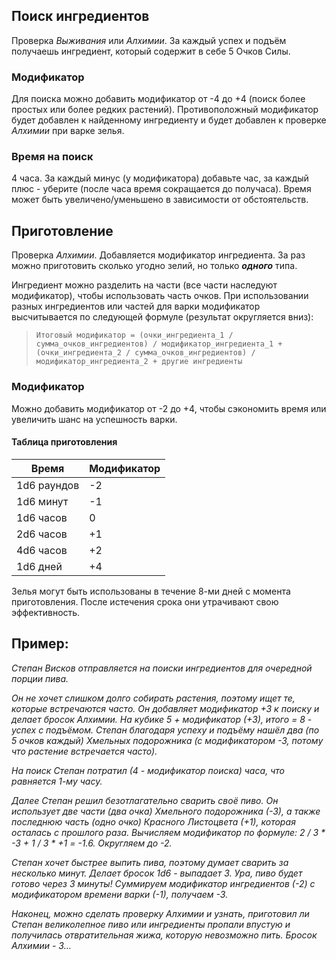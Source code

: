## Поиск ингредиентов
Проверка _Выживания_ или _Алхимии_. За каждый успех и подъём получаешь ингредиент, который содержит в себе 5 Очков Силы.
### Модификатор
Для поиска можно добавить модификатор от -4 до +4 (поиск более простых или более редких растений). Противоположный модификатор будет добавлен к найденному ингредиенту и будет добавлен к проверке *Алхимии* при варке зелья.
### Время на поиск
4 часа. За каждый минус (у модификатора) добавьте час, за каждый плюс - уберите (после часа время сокращается до получаса). Время может быть увеличено/уменьшено в зависимости от обстоятельств.

## Приготовление
Проверка *Алхимии*. Добавляется модификатор ингредиента. За раз можно приготовить сколько угодно зелий, но только ***одного*** типа. 

Ингредиент можно разделить на части (все части наследуют модификатор), чтобы использовать часть очков. При использовании разных ингредиентов или частей для варки модификатор высчитывается по следующей формуле (результат округляется вниз): 
>`Итоговый модификатор = (очки_ингредиента_1 / сумма_очков_ингредиентов) / модификатор_ингредиента_1 + (очки_ингредиента_2 / сумма_очков_ингредиентов) / модификатор_ингредиента_2 + другие ингредиенты`
### Модификатор
Можно добавить модификатор от -2 до +4, чтобы сэкономить время или увеличить шанс на успешность варки.

#### Таблица приготовления

| Время       | Модификатор |
| ----------- | ----------- |
| 1d6 раундов | -2          |
| 1d6 минут   | -1          |
| 1d6 часов   | 0           |
| 2d6 часов   | +1          |
| 4d6 часов   | +2          |
| 1d6 дней    | +4          |
Зелья могут быть использованы в течение 8-ми дней с момента приготовления. После истечения срока они утрачивают свою эффективность.

## Пример:
*Степан Висков отправляется на поиски ингредиентов для очередной порции пива.* 

*Он не хочет слишком долго собирать растения, поэтому ищет те, которые встречаются часто. Он добавляет модификатор +3 к поиску и делает бросок Алхимии. На кубике 5 + модификатор (+3), итого = 8 - успех с подъёмом. Степан благодаря успеху и подъёму нашёл два (по 5 очков каждый) Хмельных подорожника (с модификатором -3, потому что растение встречается часто).* 

*На поиск Степан потратил (4 - модификатор поиска) часа, что равняется 1-му часу.*

*Далее Степан решил безотлагательно сварить своё пиво. Он использует две части (два очка) Хмельного подорожника (-3), а также последнюю часть (одно очко) Красного Листоцвета (+1), которая осталась с прошлого раза. Вычисляем модификатор по формуле: 2 / 3 * -3 + 1 / 3 * +1 = -1.6. Округляем до -2.*

*Степан хочет быстрее выпить пива, поэтому думает сварить за несколько минут. Делает бросок 1d6 - выпадает 3. Ура, пиво будет готово через 3 минуты! Суммируем модификатор ингредиентов (-2) с модификатором времени варки (-1), получаем -3.*

*Наконец, можно сделать проверку Алхимии и узнать, приготовил ли Степан великолепное пиво или ингредиенты пропали впустую и получилась отвратительная жижа, которую невозможно пить.*
*Бросок Алхимии - 3…*
